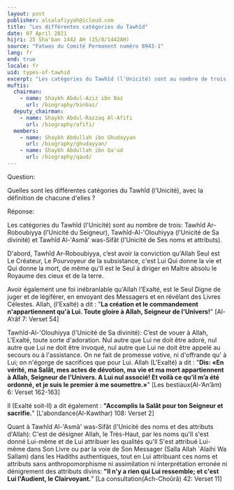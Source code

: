 ```yaml
---
layout: post
publisher: alsalafiyyah@icloud.com
title: "Les différentes catégories du Tawhîd"
date: 07 April 2021
hijri: 25 Sha'ban 1442 AH (25/8/1442AH)
source: "Fatwas du Comité Permanent numéro 8943-1"
lang: fr
end: true
locale: fr
uid: types-of-tawhid
excerpt: "Les catégories du Tawhîd (l'Unicité) sont au nombre de trois: Tawhîd Ar-Roboubiyya (l'Unicité du Seigneur), Tawhîd-Al-'Olouhiyya (l'Unicité de Sa divinité) et Tawhîd Al-'Asmâ' was-Sifât (l'Unicité de Ses noms et attributs)."
muftis:
  chairman: 
    - name: Shaykh Abdul-Aziz ibn Baz
      url: /biography/binbaz/
  deputy_chairman:
    - name: Shaykh Abdul-Razzaq Al-Afifi
      url: /biography/afifi/
  members: 
    - name: Shaykh Abdullah ibn Ghudayyan
      url: /biography/ghudayyan/
    - name: Shaykh Abdullah ibn Qa'ud
      url: /biography/qaud/
---
```


Question:

Quelles sont les différentes catégories du Tawhîd (l'Unicité), avec la définition de chacune d'elles ?

Réponse:

Les catégories du Tawhîd (l'Unicité) sont au nombre de trois: Tawhîd Ar-Roboubiyya (l'Unicité du Seigneur), Tawhîd-Al-'Olouhiyya (l'Unicité de Sa divinité) et Tawhîd Al-'Asmâ' was-Sifât (l'Unicité de Ses noms et attributs).

D'abord, Tawhîd Ar-Roboubiyya, c’est avoir la conviction qu'Allah Seul est Le Créateur, Le Pourvoyeur de la subsistance, c'est Lui Qui donne la vie et Qui donne la mort, de même qu'Il est le Seul à diriger en Maître absolu le Royaume des cieux et de la terre. 

Avoir également une foi inébranlable qu'Allah l'Exalté, est le Seul Digne de juger et de légiférer, en envoyant des Messagers et en révélant des Livres Célestes. Allah, (l'Exalté) a dit : "**La création et le commandement n'appartiennent qu'à Lui. Toute gloire à Allah, Seigneur de l'Univers!**"  [Al-A’râf 7: Verset 54]

Tawhîd-Al-'Olouhiyya (l'Unicité de Sa divinité): C’est de vouer à Allah, L'Exalté, toute sorte d'adoration. Nul autre que Lui ne doit être adoré, nul autre que Lui ne doit être invoqué, nul autre que Lui ne doit être appelé au secours ou à l'assistance. On ne fait de promesse votive, ni d'offrande qu' à Lui; on n'égorge de sacrifices que pour Lui. Allah (L'Exalté) a dit : "**Dis: «En vérité, ma Salât, mes actes de dévotion, ma vie et ma mort appartiennent à Allah, Seigneur de l’Univers. A Lui nul associé! Et voilà ce qu’il m’a été ordonné, et je suis le premier à me soumettre.»**" [Les bestiaux(Al-‘An’âm) 6: Verset 162-163]

Il (Exalté soit-Il) a dit également : **"Accomplis la Salât pour ton Seigneur et sacrifie.**" [L'abondance(Al-Kawthar) 108: Verset 2]

Quant à Tawhîd Al-'Asmâ' was-Sifât (l'Unicité des noms et des attributs d'Allah): C'est de désigner Allah, le Très-Haut, par les noms qu'Il s'est donné Lui-même et de Lui attribuer les qualités qu'Il S'est attribué Lui-même dans Son Livre ou par la voie de Son Messager (Salla Allah `Alaihi Wa Sallam) dans les Hadiths authentiques, tout en Lui attribuant ces noms et attributs sans anthropomorphisme ni assimilation ni interprétation erronée ni dénigrement des attributs divins: **"Il n'y a rien qui Lui ressemble; et c'est Lui l'Audient, le Clairvoyant.**" [La consultation(Ach-Choûrâ) 42: Verset 11]

